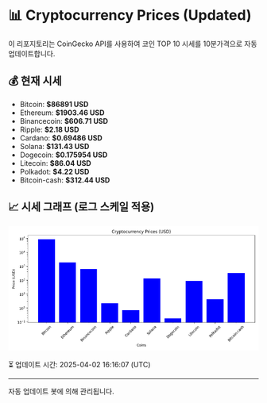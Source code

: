 
# 📊 Cryptocurrency Prices (Updated)

이 리포지토리는 CoinGecko API를 사용하여 코인 TOP 10 시세를 10분가격으로 자동 업데이트합니다.

## 💰 현재 시세
- Bitcoin: **$86891 USD**
- Ethereum: **$1903.46 USD**
- Binancecoin: **$606.71 USD**
- Ripple: **$2.18 USD**
- Cardano: **$0.69486 USD**
- Solana: **$131.43 USD**
- Dogecoin: **$0.175954 USD**
- Litecoin: **$86.04 USD**
- Polkadot: **$4.22 USD**
- Bitcoin-cash: **$312.44 USD**

## 📈 시세 그래프 (로그 스케일 적용)
![Crypto Prices](crypto_prices.png)

⏳ 업데이트 시간: 2025-04-02 16:16:07 (UTC)

---
자동 업데이트 봇에 의해 관리됩니다.
